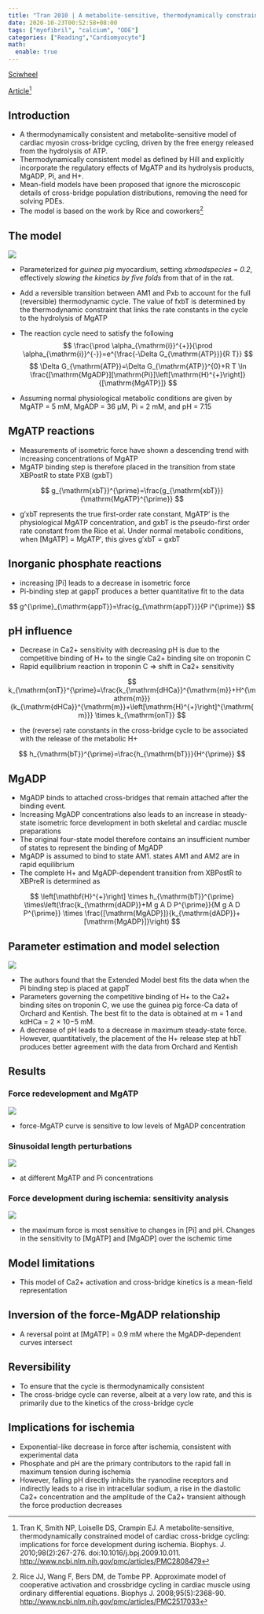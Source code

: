 ```yaml
---
title: "Tran 2010 | A metabolite-sensitive, thermodynamically constrained model of cardiac cross-bridge cycling: implications for force development during ischemia"
date: 2020-10-23T00:52:58+08:00
tags: ["myofibril", "calcium", "ODE"]
categories: ["Reading","Cardiomyocyte"]
math:
  enable: true
---
```


[Sciwheel](https://sciwheel.com/work/#/items/341248)

[Article](https://www.ncbi.nlm.nih.gov/pmc/articles/PMC2808479/)[^Tran2010]

<!--more-->

## Introduction
* A thermodynamically consistent and metabolite-sensitive model of cardiac myosin cross-bridge cycling, driven by the free energy released from the hydrolysis of ATP.
* Thermodynamically consistent model as defined by Hill and explicitly incorporate the regulatory effects of MgATP and its hydrolysis products, MgADP, Pi, and H+.
* Mean-field models have been proposed that ignore the microscopic details of cross-bridge population distributions, removing the need for solving PDEs.
* The model is based on the work by Rice and coworkers[^Rice2008]

## The model

![](https://els-jbs-prod-cdn.literatumonline.com/cms/attachment/bc9b92c1-63fd-4db9-86b4-04ba4b168522/gr1.jpg)
* Parameterized for *guinea pig* myocardium, setting *xbmodspecies = 0.2*, effectively *slowing the kinetics by five folds* from that of in the rat.
* Add a reversible transition between AM1 and Pxb to account for the full (reversible) thermodynamic cycle. The value of fxbT is determined by the thermodynamic constraint that links the rate constants in the cycle to the hydrolysis of MgATP
* The reaction cycle need to satisfy the following
$$
\frac{\prod \alpha_{\mathrm{i}}^{+}}{\prod \alpha_{\mathrm{i}}^{-}}=e^{\frac{-\Delta G_{\mathrm{ATP}}}{R T}}
$$
$$
\Delta G_{\mathrm{ATP}}=\Delta G_{\mathrm{ATP}}^{0}+R T \ln \frac{[\mathrm{MgADP}][\mathrm{Pi}]\left[\mathrm{H}^{+}\right]}{[\mathrm{MgATP}]}
$$

* Assuming normal physiological metabolic conditions are given by MgATP = 5 mM, MgADP = 36 μM, Pi = 2 mM, and pH = 7.15

## MgATP reactions
* Measurements of isometric force have shown a descending trend with increasing concentrations of MgATP
* MgATP binding step is therefore placed in the transition from state XBPostR to state PXB (gxbT)

$$
g_{\mathrm{xbT}}^{\prime}=\frac{g_{\mathrm{xbT}}}{\mathrm{MgATP}^{\prime}}
$$

* g′xbT represents the true first-order rate constant, MgATP′ is the physiological MgATP concentration, and gxbT is the pseudo-first order rate constant from the Rice et al. Under normal metabolic conditions, when [MgATP] = MgATP′, this gives g′xbT = gxbT

## Inorganic phosphate reactions
* increasing [Pi] leads to a decrease in isometric force
* Pi-binding step at gappT produces a better quantitative fit to the data

$$
g^{\prime}_{\mathrm{appT}}=\frac{g_{\mathrm{appT}}}{P i^{\prime}}
$$

## pH influence
* Decrease in Ca2+ sensitivity with decreasing pH is due to the competitive binding of H+ to the single Ca2+ binding site on troponin C
* Rapid equilibrium reaction in troponin C => shift in Ca2+ sensitivity

$$
k_{\mathrm{onT}}^{\prime}=\frac{k_{\mathrm{dHCa}}^{\mathrm{m}}+H^{\mathrm{m}}}{k_{\mathrm{dHCa}}^{\mathrm{m}}+\left[\mathrm{H}^{+}\right]^{\mathrm{m}}} \times k_{\mathrm{onT}}
$$

* the (reverse) rate constants in the cross-bridge cycle to be associated with the release of the metabolic H+

$$
h_{\mathrm{bT}}^{\prime}=\frac{h_{\mathrm{bT}}}{H^{\prime}}
$$

## MgADP
* MgADP binds to attached cross-bridges that remain attached after the binding event.
* Increasing MgADP concentrations also leads to an increase in steady-state isometric force development in both skeletal and cardiac  muscle preparations
* The original four-state model therefore contains an insufficient number of states to represent the binding of MgADP
* MgADP is assumed to bind to state AM1. states AM1 and AM2 are in rapid equilibrium
* The complete H+ and MgADP-dependent transition from XBPostR to XBPreR is determined as

$$
\left[\mathbf{H}^{+}\right] \times h_{\mathrm{bT}}^{\prime} \times\left(\frac{k_{\mathrm{dADP}}+M g A D P^{\prime}}{M g A D P^{\prime}} \times \frac{[\mathrm{MgADP}]}{k_{\mathrm{dADP}}+[\mathrm{MgADP}]}\right)
$$


## Parameter estimation and model selection
![](https://els-jbs-prod-cdn.literatumonline.com/cms/attachment/5fa26531-d80b-45a8-8fbb-4b6b81304c66/gr2_lrg.jpg)
* The authors found that the Extended Model best fits the data when the Pi binding step is placed at gappT
* Parameters governing the competitive binding of H+ to the Ca2+ binding sites on troponin C, we use the guinea pig force-Ca data of Orchard and Kentish. The best fit to the data is obtained at m = 1 and kdHCa = 2 × 10−5 mM.
* A decrease of pH leads to a decrease in maximum steady-state force. However, quantitatively, the placement of the H+ release step at hbT produces better agreement with the data from Orchard and Kentish

## Results
### Force redevelopment and MgATP
![](https://els-jbs-prod-cdn.literatumonline.com/cms/attachment/912f5df3-3fea-45d1-9bcb-ac849fd87b57/gr3_lrg.jpg)
* force-MgATP curve is sensitive to low levels of MgADP concentration
### Sinusoidal length perturbations
![](https://els-jbs-prod-cdn.literatumonline.com/cms/attachment/169875b6-2579-4766-a3db-4d439ab2fa72/gr4_lrg.jpg)
* at different MgATP and Pi concentrations
### Force development during ischemia: sensitivity analysis
![](https://els-jbs-prod-cdn.literatumonline.com/cms/attachment/daa843f2-014e-4635-924e-756e79e8595c/gr5_lrg.jpg)
* the maximum force is most sensitive to changes in [Pi] and pH. Changes in the sensitivity to [MgATP] and [MgADP] over the ischemic time

## Model limitations
* This model of Ca2+ activation and cross-bridge kinetics is a mean-field representation

## Inversion of the force-MgADP relationship
* A reversal point at [MgATP] = 0.9 mM where the MgADP-dependent curves intersect

## Reversibility
* To ensure that the cycle is thermodynamically consistent
* The cross-bridge cycle can reverse, albeit at a very low rate, and this is primarily due to the kinetics of the cross-bridge cycle

## Implications for ischemia
* Exponential-like decrease in force after ischemia, consistent with experimental data
* Phosphate and pH are the primary contributors to the rapid fall in maximum tension during ischemia
* However, falling pH directly inhibits the ryanodine receptors and indirectly leads to a rise in intracellular sodium, a rise in the diastolic Ca2+ concentration and the amplitude of the Ca2+ transient although the force production decreases

[^Tran2010]: Tran K, Smith NP, Loiselle DS, Crampin EJ. A metabolite-sensitive, thermodynamically constrained model of cardiac cross-bridge cycling: implications for force development during ischemia. Biophys. J. 2010;98(2):267-276. doi:10.1016/j.bpj.2009.10.011. http://www.ncbi.nlm.nih.gov/pmc/articles/PMC2808479

[^Rice2008]: Rice JJ, Wang F, Bers DM, de Tombe PP. Approximate model of cooperative activation and crossbridge cycling in cardiac muscle using ordinary differential equations. Biophys J. 2008;95(5):2368-90. http://www.ncbi.nlm.nih.gov/pmc/articles/PMC2517033
